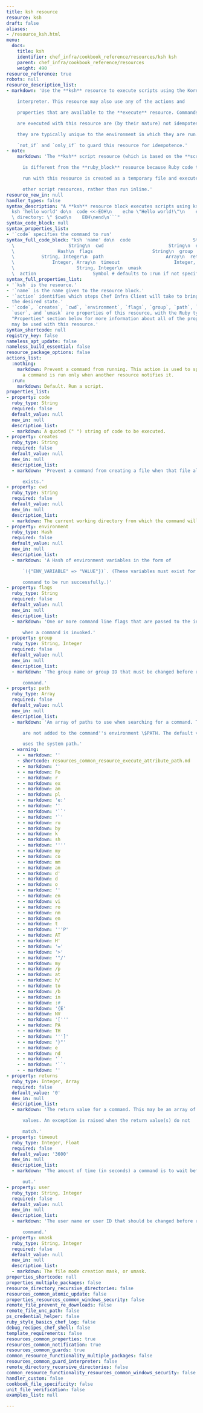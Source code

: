 ```yaml
---
title: ksh resource
resource: ksh
draft: false
aliases:
- /resource_ksh.html
menu:
  docs:
    title: ksh
    identifier: chef_infra/cookbook_reference/resources/ksh ksh
    parent: chef_infra/cookbook_reference/resources
    weight: 490
resource_reference: true
robots: null
resource_description_list:
- markdown: 'Use the **ksh** resource to execute scripts using the Korn shell (ksh)

    interpreter. This resource may also use any of the actions and

    properties that are available to the **execute** resource. Commands that

    are executed with this resource are (by their nature) not idempotent, as

    they are typically unique to the environment in which they are run. Use

    `not_if` and `only_if` to guard this resource for idempotence.'
- note:
    markdown: 'The **ksh** script resource (which is based on the **script** resource)

      is different from the **ruby_block** resource because Ruby code that is

      run with this resource is created as a temporary file and executed like

      other script resources, rather than run inline.'
resource_new_in: null
handler_types: false
syntax_description: "A **ksh** resource block executes scripts using ksh:\n\n``` ruby\n\
  ksh 'hello world' do\n  code <<-EOH\n    echo \"Hello world!\"\n    echo \"Current\
  \ directory: \" $cwd\n    EOH\nend\n```"
syntax_code_block: null
syntax_properties_list:
- '`code` specifies the command to run'
syntax_full_code_block: "ksh 'name' do\n  code                       String\n  creates\
  \                    String\n  cwd                        String\n  environment\
  \                Hash\n  flags                      String\n  group            \
  \          String, Integer\n  path                       Array\n  returns      \
  \              Integer, Array\n  timeout                    Integer, Float\n  user\
  \                       String, Integer\n  umask                      String, Integer\n\
  \  action                     Symbol # defaults to :run if not specified\nend"
syntax_full_properties_list:
- '`ksh` is the resource.'
- '`name` is the name given to the resource block.'
- '`action` identifies which steps Chef Infra Client will take to bring the node into
  the desired state.'
- '`code`, `creates`, `cwd`, `environment`, `flags`, `group`, `path`, `returns`, `timeout`,
  `user`, and `umask` are properties of this resource, with the Ruby type shown. See
  "Properties" section below for more information about all of the properties that
  may be used with this resource.'
syntax_shortcode: null
registry_key: false
nameless_apt_update: false
nameless_build_essential: false
resource_package_options: false
actions_list:
  :nothing:
    markdown: Prevent a command from running. This action is used to specify that
      a command is run only when another resource notifies it.
  :run:
    markdown: Default. Run a script.
properties_list:
- property: code
  ruby_type: String
  required: false
  default_value: null
  new_in: null
  description_list:
  - markdown: A quoted (" ") string of code to be executed.
- property: creates
  ruby_type: String
  required: false
  default_value: null
  new_in: null
  description_list:
  - markdown: 'Prevent a command from creating a file when that file already

      exists.'
- property: cwd
  ruby_type: String
  required: false
  default_value: null
  new_in: null
  description_list:
  - markdown: The current working directory from which the command will be run.
- property: environment
  ruby_type: Hash
  required: false
  default_value: null
  new_in: null
  description_list:
  - markdown: 'A Hash of environment variables in the form of

      `({"ENV_VARIABLE" => "VALUE"})`. (These variables must exist for a

      command to be run successfully.)'
- property: flags
  ruby_type: String
  required: false
  default_value: null
  new_in: null
  description_list:
  - markdown: 'One or more command line flags that are passed to the interpreter

      when a command is invoked.'
- property: group
  ruby_type: String, Integer
  required: false
  default_value: null
  new_in: null
  description_list:
  - markdown: 'The group name or group ID that must be changed before running a

      command.'
- property: path
  ruby_type: Array
  required: false
  default_value: null
  new_in: null
  description_list:
  - markdown: 'An array of paths to use when searching for a command. These paths

      are not added to the command''s environment \$PATH. The default value

      uses the system path.'
  - warning:
    - - markdown: ''
    - shortcode: resources_common_resource_execute_attribute_path.md
    - - markdown: ''
    - - markdown: Fo
    - - markdown: r
    - - markdown: ex
    - - markdown: am
    - - markdown: pl
    - - markdown: 'e:'
    - - markdown: ''
    - - markdown: '``'
    - - markdown: '`'
    - - markdown: ru
    - - markdown: by
    - - markdown: k
    - - markdown: sh
    - - markdown: ''''
    - - markdown: my
    - - markdown: co
    - - markdown: mm
    - - markdown: an
    - - markdown: d'
    - - markdown: d
    - - markdown: o
    - - markdown: ''
    - - markdown: en
    - - markdown: vi
    - - markdown: ro
    - - markdown: nm
    - - markdown: en
    - - markdown: t
    - - markdown: '''P'
    - - markdown: AT
    - - markdown: H'
    - - markdown: '='
    - - markdown: '>'
    - - markdown: '"/'
    - - markdown: my
    - - markdown: /p
    - - markdown: at
    - - markdown: h/
    - - markdown: to
    - - markdown: /b
    - - markdown: in
    - - markdown: :#
    - - markdown: '{E'
    - - markdown: NV
    - - markdown: '['''
    - - markdown: PA
    - - markdown: TH
    - - markdown: ''']'
    - - markdown: '}"'
    - - markdown: e
    - - markdown: nd
    - - markdown: '`'
    - - markdown: '``'
    - - markdown: ''
- property: returns
  ruby_type: Integer, Array
  required: false
  default_value: '0'
  new_in: null
  description_list:
  - markdown: 'The return value for a command. This may be an array of accepted

      values. An exception is raised when the return value(s) do not

      match.'
- property: timeout
  ruby_type: Integer, Float
  required: false
  default_value: '3600'
  new_in: null
  description_list:
  - markdown: 'The amount of time (in seconds) a command is to wait before timing

      out.'
- property: user
  ruby_type: String, Integer
  required: false
  default_value: null
  new_in: null
  description_list:
  - markdown: 'The user name or user ID that should be changed before running a

      command.'
- property: umask
  ruby_type: String, Integer
  required: false
  default_value: null
  new_in: null
  description_list:
  - markdown: The file mode creation mask, or umask.
properties_shortcode: null
properties_multiple_packages: false
resource_directory_recursive_directories: false
resources_common_atomic_update: false
properties_resources_common_windows_security: false
remote_file_prevent_re_downloads: false
remote_file_unc_path: false
ps_credential_helper: false
ruby_style_basics_chef_log: false
debug_recipes_chef_shell: false
template_requirements: false
resources_common_properties: true
resources_common_notification: true
resources_common_guards: true
common_resource_functionality_multiple_packages: false
resources_common_guard_interpreter: false
remote_directory_recursive_directories: false
common_resource_functionality_resources_common_windows_security: false
handler_custom: false
cookbook_file_specificity: false
unit_file_verification: false
examples_list: null

---
```

